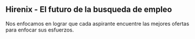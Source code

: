 ## Hirenix - El futuro de la busqueda de empleo

Nos enfocamos en lograr que cada aspirante encuentre las mejores ofertas para enfocar sus esfuerzos.
